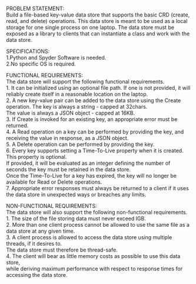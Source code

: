 PROBLEM STATEMENT:      
Build a file-based key-value data store that supports the basic CRD (create, read, and delete) operations. 
This data store is meant to be used as a local storage for one single process on one laptop.
The data store must be exposed as a library to clients that can instantiate a class and work with the data store.       

SPECIFICATIONS:     
    1.Python and Spyder Software is needed.     
    2.No specific OS is required.               
        
FUNCTIONAL REQUIREMENTS:        
The data store will support the following functional requirements.  
    1. It can be initialized using an optional file path. If one is not provided, it will reliably create itself in a reasonable location on the laptop.        
    2. A new key-value pair can be added to the data store using the Create operation. The key is always a string - capped at 32chars.      
       The value is always a JSON object - capped at 16KB.      
    3. If Create is invoked for an existing key, an appropriate error must be returned.     
    4. A Read operation on a key can be performed by providing the key, and receiving the value in response, as a JSON object.      
    5. A Delete operation can be performed by providing the key.        
    6. Every key supports setting a Time-To-Live property when it is created. This property is optional.        
       If provided, it will be evaluated as an integer defining the number of seconds the key must be retained in the data store.       
       Once the Time-To-Live for a key has expired, the key will no longer be available for Read or Delete operations.      
    7. Appropriate error responses must always be returned to a client if it uses the data store in unexpected ways or breaches any limits.         
        
NON-FUNCTIONAL REQUIREMENTS:        
The data store will also support the following non-functional requirements.     
    1. The size of the file storing data must never exceed IGB.         
    2. More than one client process cannot be allowed to use the same file as a data store at any given time.       
    3. A client process is allowed to access the data store using multiple threads, if it desires to.       
       The data store must therefore be thread-safe.        
    4. The client will bear as little memory costs as possible to use this data store,      
       while deriving maximum performance with respect to response times for accessing the data store.      
       
            
